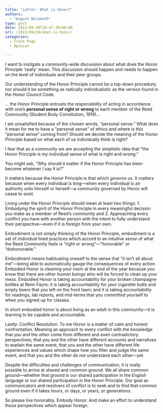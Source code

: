 ```yaml
---
title: 'Letter: What is Honor?'
authors: 
  - "August Wissmath"
type: post
date: 2013-09-20T18:47:39+00:00
url: /2013/09/20/what-is-honor/
categories:
  - Front Page
  - Opinion

---
```

I want to instigate a community-wide discussion about what does the Honor Principle ‘really’ mean. This discussion should happen and needs to happen on the level of individuals and their peer groups.

Our understanding of the Honor Principle cannot be a top-down procedure; nor should it be something as radically individualistic as the version found in the Honor Council Code.

… the Honor Principle entrusts the responsibility of acting in accordance with one’s **personal sense of right or wrong** to each member of the Reed Community (Student Body Constitution, 1919)…

I am unsatisfied because of the chosen words, “personal sense.” What does it mean for me to have a “personal sense” of ethics and where is this “personal sense” coming from? Should we decide the meaning of the Honor Principle based on what each of us individually think is right?

I fear that as a community we are accepting the simplistic idea that “the Honor Principle is _my individual_ sense of what is right and wrong.”

You might ask, “Why should it matter if the Honor Principle has been become whatever _I_ say it is?”

It matters because the Honor Principle is that which _governs_ us. It matters because when every individual is king—when every individual is an authority unto himself or herself—a community governed by Honor will cease to exist.

Living under the Honor Principle should mean at least two things: 1. _Embodying_ the spirit of the Honor Principle in every meaningful decision you make as a member of Reed’s community and 2. Approaching every conflict you have with another person with the intent to fully understand their perspective—even if it is foreign from your own.
  
Embodiment is not simply thinking of the Honor Principle, embodiment is a set of _individual_ lived practices which accord to an _intuitive sense_ of what the Reed Community feels is “right or wrong”—“honorable” or “dishonorable.”

Embodiment means habituating oneself to the sense that “it isn’t all about me”—being able to automatically gauge the consequences of every action. Embodied Honor is cleaning your room at the end of the year because you know that there are _other human beings_ who will be forced to clean up your mess. Embodied Honor is taking accountability for _your_ broken champagne bottles at Renn Fayre; it is taking accountability for _your_ cigarette butts and empty beers that _you_ left on the front lawn; and it is taking accountability for readings, lab reports, and mid-terms that you committed yourself to when you signed up for classes.

In short embodied honor is about living as an adult in this community—it is learning to be capable and accountable.

Lastly: Conflict Resolution. To me Honor is a matter of calm and honest confrontation. Meaning an approach to every conflict with the knowledge that _you_ and the _other_ come from different and even contradictory perspectives; that you and the other have different accounts and narratives to explain the same event; that you and the other have different life experiences and values which shape how you filter and judge the same event; and that you and the other do not understand each other—yet.
  
Despite the difficulties and challenges of communication, it is really possible to arrive at shared and common ground. We all share common ground—whether that ground is our shared participation in the English language or our shared participation in the Honor Principle. Our goal as communicators and resolvers of conflict is to seek and to find that common ground even if it takes hours, or days, or years, or generations.
  
So please live honorably. Embody Honor. And make an effort to understand those perspectives which appear foreign.